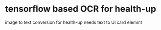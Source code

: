 #  tensorflow based OCR for health-up
image to text conversion for health-up
needs text to UI card elemmt
